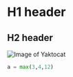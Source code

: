 # H1 header
## H2 header
![Image of Yaktocat](https://octodex.github.com/images/yaktocat.png)

```python
a = max(3,4,12)
```
